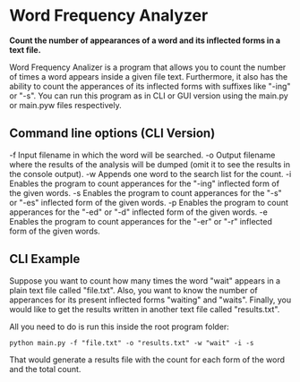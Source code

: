# Word Frequency Analyzer

**Count the number of appearances of a word and its inflected forms in a text file.**

Word Frequency Analizer is a program that allows you to count the number of times a word appears inside a given file text.
Furthermore, it also has the ability to count the apperances of its inflected forms with suffixes like "-ing" or "-s".
You can run this program as in CLI or GUI version using the main.py or main.pyw files respectively.

## Command line options (CLI Version)

-f Input filename in which the word will be searched.
-o Output filename where the results of the analysis will be dumped (omit it to see the results in the console output).
-w Appends one word to the search list for the count.
-i Enables the program to count apperances for the "-ing" inflected form of the given words.
-s Enables the program to count apperances for the "-s" or "-es" inflected form of the given words.
-p Enables the program to count apperances for the "-ed" or "-d" inflected form of the given words.
-e Enables the program to count apperances for the "-er" or "-r" inflected form of the given words.

## CLI Example

Suppose you want to count how many times the word "wait" appears in a plain text file called "file.txt".
Also, you want to know the number of apperances for its present inflected forms "waiting" and "waits".
Finally, you would like to get the results written in another text file called "results.txt".

All you need to do is run this inside the root program folder:

```
python main.py -f "file.txt" -o "results.txt" -w "wait" -i -s
```

That would generate a results file with the count for each form of the word and the total count.
